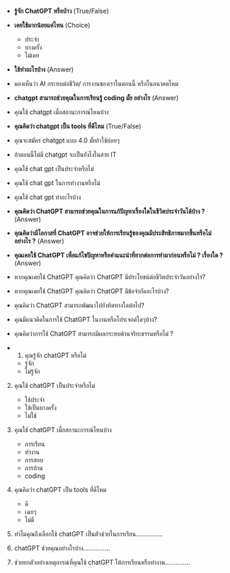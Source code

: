 - **รู้จัก ChatGPT หรือป่าว** (True/False)
- **เคยใช้มากน้อยแค่ไหน** (Choice)
	-  ประจํา
	- บางครั้ง
	- ไม่เคย
- **ใช้ทำอะไรบ้าง** (Answer)
- มองเห็นว่า AI กระทบต่อชีวิต/ การงานของเราในตอนนี้ หรือในอนาคตไหม
- **chatgpt สามารถช่วยคุณในการเรียนรู้ coding มั้ย อย่างไร** (Answer)
- คุณใช้ chatgpt เมื่อสถานะการณ์ไหนบ้าง
- **คุณคิดว่า chatgpt เป็น tools ที่ดีไหม** (True/False)
- คุณจะสมัคร chatgpt แบบ 4.0 มั้ยถ้าใช้บ่อยๆ
- ถ้าตอนนี้ไม่มี chatgpt จะเป็นยังไงในสาย IT
- คุณใช้ chat gpt เป็นประจําหรือไม่
- คุณใช้ chat gpt ในการทํางานหรือไม่
- คุณใช้ chat gpt ทําอะไรบ้าง
- **คุณคิดว่า ChatGPT สามารถช่วยคุณในการแก้ปัญหาเรื่องใดในชีวิตประจำวันได้บ้าง ?**  (Answer)
- **คุณคิดว่ามีโอกาสที่ ChatGPT อาจช่วยให้การเรียนรู้ของคุณมีประสิทธิภาพมากขึ้นหรือไม่อย่างไร ?** (Answer)
- **คุณเคยใช้ ChatGPT เพื่อแก้ไขปัญหาหรือคำแนะนำที่ยากต่อการทำมาก่อนหรือไม่ ? เรื่องใด ?**  (Answer)
- หากคุณเคยใช้ ChatGPT คุณคิดว่า ChatGPT มีประโยชน์ต่อชีวิตประจำวันอย่างไร? 
- หากคุณเคยใช้ ChatGPT คุณคิดว่า ChatGPT มีข้อจำกัดอะไรบ้าง? 
- คุณคิดว่า ChatGPT สามารถพัฒนาไปยังทิศทางใดต่อไป? 
- คุณมีแนวคิดในการใช้ ChatGPT ในงานหรือโปรเจกต์ใดๆบ้าง? 
- คุณคิดว่าการใช้ ChatGPT สามารถมีผลกระทบด้านจริยะธรรมหรือไม่ ?
- 1. คุณรู้จัก chatGPT หรือไม่
    
    - รู้จัก
    - ไม่รู้จัก
    
2. คุณใช้ chatGPT เป็นประจําหรือไม่
    
    - ใช้ประจำ
    - ใช้เป็นบางครั้ง
    - ไม่ใช้
    
3. คุณใช้ chatGPT เมื่อสถานะการณ์ไหนบ้าง
    
    - การเรียน
    - ทำงาน
    - การสอบ
    - การบ้าน
    - coding
    
4. คุณคิดว่า chatGPT เป็น tools ที่ดีไหม
    
    - ดี
    - เฉยๆ
    - ไม่ดี
    
5. ทำไมคุณถึงเลือกใช้ chatGPT เป็นตัวช่วยในการเรียน...............
6. chatGPT ช่วยคุณอย่างไรบ้าง...............
7. ช่วยยกตัวอย่างเหตุการณ์ที่คุณใช้ chatGPT ให้การเรียนหรือทำงาน..............